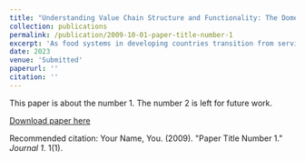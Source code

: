 ```yaml
---
title: "Understanding Value Chain Structure and Functionality: The Domestic Onion Value Chain in Senegal"
collection: publications
permalink: /publication/2009-10-01-paper-title-number-1
excerpt: 'As food systems in developing countries transition from serving hyper-localized populations to serving consumers in urban centers nationally and abroad, both more and less complex value chain pathways often exist simultaneously. These pathways, which we define as unique sequences of actor types that transfer goods from producers to final consumers, may differ widely in their participants and functionalities. Hence policies aimed at upgrading “value chains” in general may miss important interactions and heterogeneity between pathways. In this paper, we suggest a framework for characterizing value chains as systems of unique pathways, which could be used for prioritization of value chain interventions. Specifically, we apply this framework to study the onion value chain in Senegal, characterizing the differences in inclusiveness, flexibility, quality recognition, and competitiveness between pathways.'
date: 2023
venue: 'Submitted'
paperurl: ''
citation: ''
---
```

This paper is about the number 1. The number 2 is left for future work.

[Download paper here](http://academicpages.github.io/files/paper1.pdf)

Recommended citation: Your Name, You. (2009). "Paper Title Number 1." <i>Journal 1</i>. 1(1).
